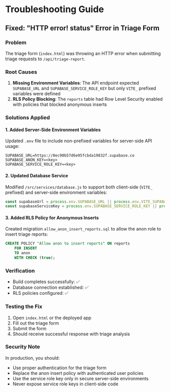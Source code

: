 # Troubleshooting Guide

## Fixed: "HTTP error! status" Error in Triage Form

### Problem
The triage form (`index.html`) was throwing an HTTP error when submitting triage requests to `/api/triage-report`.

### Root Causes
1. **Missing Environment Variables**: The API endpoint expected `SUPABASE_URL` and `SUPABASE_SERVICE_ROLE_KEY` but only `VITE_` prefixed variables were defined
2. **RLS Policy Blocking**: The `reports` table had Row Level Security enabled with policies that blocked anonymous inserts

### Solutions Applied

#### 1. Added Server-Side Environment Variables
Updated `.env` file to include non-prefixed variables for server-side API usage:
```
SUPABASE_URL=https://0ec90b57d6e95fcbda19832f.supabase.co
SUPABASE_ANON_KEY=<key>
SUPABASE_SERVICE_ROLE_KEY=<key>
```

#### 2. Updated Database Service
Modified `/src/services/database.js` to support both client-side (`VITE_` prefixed) and server-side environment variables:
```javascript
const supabaseUrl = process.env.SUPABASE_URL || process.env.VITE_SUPABASE_URL;
const supabaseServiceKey = process.env.SUPABASE_SERVICE_ROLE_KEY || process.env.VITE_SUPABASE_ANON_KEY;
```

#### 3. Added RLS Policy for Anonymous Inserts
Created migration `allow_anon_insert_reports.sql` to allow the anon role to insert triage reports:
```sql
CREATE POLICY "Allow anon to insert reports" ON reports
    FOR INSERT
    TO anon
    WITH CHECK (true);
```

### Verification
- Build completes successfully: ✅
- Database connection established: ✅
- RLS policies configured: ✅

### Testing the Fix
1. Open `index.html` or the deployed app
2. Fill out the triage form
3. Submit the form
4. Should receive successful response with triage analysis

### Security Note
In production, you should:
- Use proper authentication for the triage form
- Replace the anon insert policy with authenticated user policies
- Use the service role key only in secure server-side environments
- Never expose service role keys in client-side code
